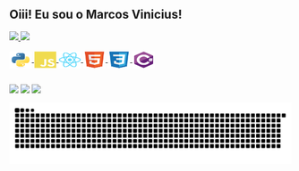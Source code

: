 ## Oiii! Eu sou o Marcos Vinicius!
 <div>
  <a href="https://github.com/manteguinha">
  <img height="180em" src="https://github-readme-stats.vercel.app/api?username=manteguinha&show_icons=true&theme=tokyonight&include_all_commits=true&count_private=true"/>
  <img height="180em" src="https://github-readme-stats.vercel.app/api/top-langs/?username=manteguinha&layout=compact&langs_count=7&theme=tokyonight"/>
</div>
<div style="display: inline_block"><br>
  <img align="center" alt="Mantega-Python" height="30" width="40" src="https://raw.githubusercontent.com/devicons/devicon/master/icons/python/python-original.svg">
  <img align="center" alt="Mantega-Js" height="30" width="40" src="https://raw.githubusercontent.com/devicons/devicon/master/icons/javascript/javascript-plain.svg">
  <img align="center" alt="Mantega-React" height="30" width="40" src="https://raw.githubusercontent.com/devicons/devicon/master/icons/react/react-original.svg">
  <img align="center" alt="Mantega-HTML" height="30" width="40" src="https://raw.githubusercontent.com/devicons/devicon/master/icons/html5/html5-original.svg">
  <img align="center" alt="Mantega-CSS" height="30" width="40" src="https://raw.githubusercontent.com/devicons/devicon/master/icons/css3/css3-original.svg">
  <img align="center" alt="Mantega-Csharp" height="30" width="40" src="https://raw.githubusercontent.com/devicons/devicon/master/icons/csharp/csharp-original.svg">
  <!--<img align="right" alt="Mantega-gif" src="https://media.tenor.com/images/eeb64892bf6fd447bf266eef8e0ed019/tenor.gif">-->
</div>
  
  ##
   
<div> 
  <a href="https://instagram.com/manteguinha_mantega" target="_blank"><img src="https://img.shields.io/badge/-Instagram-%23E4405F?style=for-the-badge&logo=instagram&logoColor=white" target="_blank"></a>
 	<a href="https://www.twitch.tv/manteguinha_mantega" target="_blank"><img src="https://img.shields.io/badge/Twitch-9146FF?style=for-the-badge&logo=twitch&logoColor=white" target="_blank"></a>
  <a href="https://www.linkedin.com/in/marcos-vinicius-336a8411b" target="_blank"><img src="https://img.shields.io/badge/-LinkedIn-%230077B5?style=for-the-badge&logo=linkedin&logoColor=white" target="_blank"></a> 
 
  ![Snake animation](https://github.com/manteguinha/manteguinha/blob/output/github-contribution-grid-snake.svg)
 
</div>
